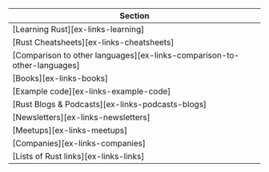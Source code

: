 | Section |
|---|
| [Learning Rust][ex-links-learning] |
| [Rust Cheatsheets][ex-links-cheatsheets] |
| [Comparison to other languages][ex-links-comparison-to-other-languages] |
| [Books][ex-links-books] |
| [Example code][ex-links-example-code] |
| [Rust Blogs & Podcasts][ex-links-podcasts-blogs] |
| [Newsletters][ex-links-newsletters] |
| [Meetups][ex-links-meetups] |
| [Companies][ex-links-companies] |
| [Lists of Rust links][ex-links-links] |
